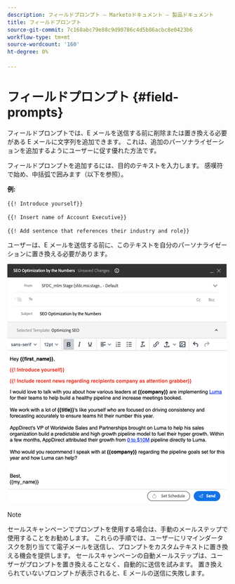 ```yaml
---
description: フィールドプロンプト — Marketoドキュメント — 製品ドキュメント
title: フィールドプロンプト
source-git-commit: 7c168abc79e88c9d90786c4d5b86acbc8e0423b6
workflow-type: tm+mt
source-wordcount: '160'
ht-degree: 0%

---
```


# フィールドプロンプト {#field-prompts}

フィールドプロンプトでは、E メールを送信する前に削除または置き換える必要がある E メールに文字列を追加できます。 これは、追加のパーソナライゼーションを追加するようにユーザーに促す優れた方法です。

フィールドプロンプトを追加するには、目的のテキストを入力します。 感嘆符で始め、中括弧で囲みます（以下を参照）。

**例:**

`{{! Introduce yourself}}`

`{{! Insert name of Account Executive}}`

`{{! Add sentence that references their industry and role}}`

<p>ユーザーは、E メールを送信する前に、このテキストを自分のパーソナライゼーションに置き換える必要があります。

![](assets/field-prompts-1.png)

>[!NOTE]
>
>セールスキャンペーンでプロンプトを使用する場合は、手動のメールステップで使用することをお勧めします。 これらの手順では、ユーザーにリマインダータスクを割り当てて電子メールを送信し、プロンプトをカスタムテキストに置き換える機会を提供します。 セールスキャンペーンの自動メールステップは、ユーザーがプロンプトを置き換えることなく、自動的に送信を試みます。 置き換えられていないプロンプトが表示されると、E メールの送信に失敗します。
